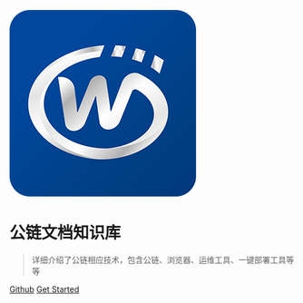 ![logo](../img/favicon-big.png)

# 公链文档知识库

> 详细介绍了公链相应技术，包含公链、浏览器、运维工具、一键部署工具等等


[Github](https://github.com/WisedomChainGroup/docs.git)
[Get Started](zh-cn/README.md)